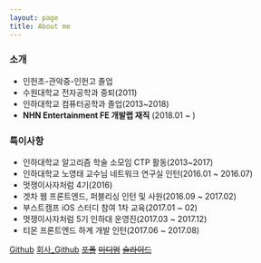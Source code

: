```yaml
---
layout: page
title: About me
---
```


### 소개
- 인헌초-관악중-인헌고 졸업<br/>
- 수원대학교 전자공학과 중퇴(2011)<br/>
- 인하대학교 컴퓨터공학과 졸업(2013~2018)<br/>
- **NHN Entertainment FE 개발랩 재직** (2018.01 ~ )<br/>

### 특이사항
- 인하대학교 알고리즘 학술 소모임 CTP 활동(2013~2017)
- 인하대학교 노영태 교수님 네트워크 연구실 인턴(2016.01 ~ 2016.07)
- 멋쟁이사자처럼 4기(2016)
- 겟차 웹 프론트엔드, 퍼블리싱 인턴 및 사원(2016.09 ~ 2017.02)
- 부스트캠프 iOS 스터디 참여 1차 교육(2017.01 ~ 02)
- 멋쟁이사자처럼 5기 인하대 운영진(2017.03 ~ 2017.12)
- 티몬 프론트엔드 하계 개발 인턴(2017.06 ~ 2017.08)


[Github](https://github.com/hanjungv)
[회사_Github](https://github.com/jung-han)
~~[포폴](http://slides.com/junghan/portfolio/)~~
~~[미디엄](https://medium.com/@junghan_61455)~~
~~[슬라이드](https://slides.com/junghan)~~
